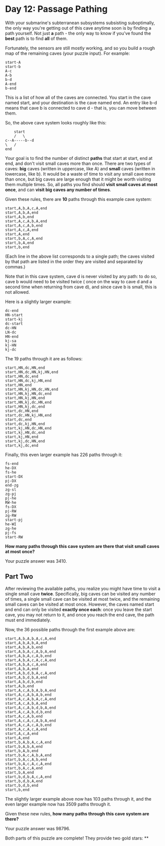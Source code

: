 # Day 12: Passage Pathing

With your submarine's subterranean subsystems subsisting suboptimally, the only way you're getting out of this cave
anytime soon is by finding a path yourself. Not just **a** path - the only way to know if you've found the **best** path
is to find **all** of them.

Fortunately, the sensors are still mostly working, and so you build a rough map of the remaining caves (your puzzle
input). For example:

```
start-A
start-b
A-c
A-b
b-d
A-end
b-end

```

This is a list of how all of the caves are connected. You start in the cave named start, and your destination is the
cave named end. An entry like b-d means that cave b is connected to cave d - that is, you can move between them.

So, the above cave system looks roughly like this:

```
    start
    /   \
c--A-----b--d
\   /
end
```

Your goal is to find the number of distinct **paths** that start at start, end at end, and don't visit small caves more
than once. There are two types of caves: **big** caves (written in uppercase, like A) and **small** caves (written in
lowercase, like b). It would be a waste of time to visit any small cave more than once, but big caves are large enough
that it might be worth visiting them multiple times. So, all paths you find should **visit small caves at most once**,
and can **visit big caves any number of times**.

Given these rules, there are **10** paths through this example cave system:

```
start,A,b,A,c,A,end
start,A,b,A,end
start,A,b,end
start,A,c,A,b,A,end
start,A,c,A,b,end
start,A,c,A,end
start,A,end
start,b,A,c,A,end
start,b,A,end
start,b,end

```

(Each line in the above list corresponds to a single path; the caves visited by that path are listed in the order they
are visited and separated by commas.)

Note that in this cave system, cave d is never visited by any path: to do so, cave b would need to be visited twice (
once on the way to cave d and a second time when returning from cave d), and since cave b is small, this is not allowed.

Here is a slightly larger example:

```
dc-end
HN-start
start-kj
dc-start
dc-HN
LN-dc
HN-end
kj-sa
kj-HN
kj-dc
```

The 19 paths through it are as follows:

```
start,HN,dc,HN,end
start,HN,dc,HN,kj,HN,end
start,HN,dc,end
start,HN,dc,kj,HN,end
start,HN,end
start,HN,kj,HN,dc,HN,end
start,HN,kj,HN,dc,end
start,HN,kj,HN,end
start,HN,kj,dc,HN,end
start,HN,kj,dc,end
start,dc,HN,end
start,dc,HN,kj,HN,end
start,dc,end
start,dc,kj,HN,end
start,kj,HN,dc,HN,end
start,kj,HN,dc,end
start,kj,HN,end
start,kj,dc,HN,end
start,kj,dc,end
```

Finally, this even larger example has 226 paths through it:

```
fs-end
he-DX
fs-he
start-DX
pj-DX
end-zg
zg-sl
zg-pj
pj-he
RW-he
fs-DX
pj-RW
zg-RW
start-pj
he-WI
zg-he
pj-fs
start-RW
```

**How many paths through this cave system are there that visit small caves at most once?**

Your puzzle answer was 3410.

## Part Two

After reviewing the available paths, you realize you might have time to visit a single small cave **twice**.
Specifically, big caves can be visited any number of times, a single small cave can be visited at most twice, and the
remaining small caves can be visited at most once. However, the caves named start and end can only be visited **exactly
once each**: once you leave the start cave, you may not return to it, and once you reach the end cave, the path must end
immediately.

Now, the 36 possible paths through the first example above are:

```
start,A,b,A,b,A,c,A,end
start,A,b,A,b,A,end
start,A,b,A,b,end
start,A,b,A,c,A,b,A,end
start,A,b,A,c,A,b,end
start,A,b,A,c,A,c,A,end
start,A,b,A,c,A,end
start,A,b,A,end
start,A,b,d,b,A,c,A,end
start,A,b,d,b,A,end
start,A,b,d,b,end
start,A,b,end
start,A,c,A,b,A,b,A,end
start,A,c,A,b,A,b,end
start,A,c,A,b,A,c,A,end
start,A,c,A,b,A,end
start,A,c,A,b,d,b,A,end
start,A,c,A,b,d,b,end
start,A,c,A,b,end
start,A,c,A,c,A,b,A,end
start,A,c,A,c,A,b,end
start,A,c,A,c,A,end
start,A,c,A,end
start,A,end
start,b,A,b,A,c,A,end
start,b,A,b,A,end
start,b,A,b,end
start,b,A,c,A,b,A,end
start,b,A,c,A,b,end
start,b,A,c,A,c,A,end
start,b,A,c,A,end
start,b,A,end
start,b,d,b,A,c,A,end
start,b,d,b,A,end
start,b,d,b,end
start,b,end
```

The slightly larger example above now has 103 paths through it, and the even larger example now has 3509 paths through
it.

Given these new rules, **how many paths through this cave system are there?**

Your puzzle answer was 98796.

Both parts of this puzzle are complete! They provide two gold stars: **
